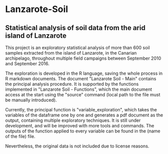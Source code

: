 # Lanzarote-Soil

## Statistical analysis of soil data from the arid island of Lanzarote

This project is an exploratory statistical analysis of more than 600 soil samples extracted from the island of Lanzarote, in the Canarian archipelago, throughout multiple
field campaigns between September 2010 and September 2016.

The exploration is developed in the R language, saving the whole process in R markdown documents. The document "Lanzarote Soil - Main" contains the principal analysis procedure. It is supported by the functions implemented in "Lanzarote Soil - Functions", which the main document access at the start using the "source" command (local path to the file must be manually introduced).

Currently, the principal function is "variable_exploration", which takes the variables of the dataframe one by one and generates a pdf document as the output, containing multiple  exploratory techniques. It is still under development, and will be improved with more tools and commands. The outputs of the function applied to every variable can be found in the (name of the file) file.

Nevertheless, the original data is not included due to license reasons.
